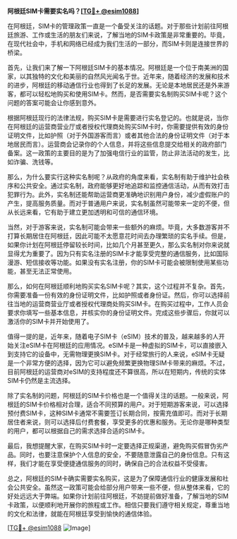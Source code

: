**阿根廷SIM卡需要实名吗？[[TG💪+ @esim1088](https://t.me/s/esim1088)]**

在阿根廷，SIM卡的管理政策一直是一个备受关注的话题。对于那些计划前往阿根廷旅游、工作或生活的朋友们来说，了解当地的SIM卡政策是非常重要的。毕竟，在现代社会中，手机和网络已经成为我们生活的一部分，而SIM卡则是连接世界的桥梁。

首先，让我们来了解一下阿根廷SIM卡的基本情况。阿根廷是一个位于南美洲的国家，以其独特的文化和美丽的自然风光闻名于世。近年来，随着经济的发展和技术的进步，阿根廷的移动通信行业也得到了长足的发展。无论是本地居民还是外来游客，都可以轻松地购买和使用SIM卡。然而，是否需要实名制购买SIM卡呢？这个问题的答案可能会让你感到意外。

根据阿根廷现行的法律法规，购买SIM卡是需要进行实名登记的。也就是说，当你在阿根廷的运营商营业厅或者授权代理商处购买SIM卡时，你需要提供有效的身份证明文件，比如护照（对于外国游客而言）或者其他合法的身份证明文件（对于本地居民而言）。运营商会记录你的个人信息，并将这些信息提交给相关的政府部门备案。这一政策的主要目的是为了加强电信行业的监管，防止非法活动的发生，比如诈骗、洗钱等。

那么，为什么要实行这种实名制呢？从政府的角度来看，实名制有助于维护社会秩序和公共安全。通过实名制，政府能够更好地追踪和监控通信活动，从而有效打击犯罪行为。此外，实名制还能帮助运营商更准确地识别用户身份，减少虚假账户的产生，提高服务质量。而对于普通用户来说，实名制虽然可能带来一定的不便，但从长远来看，它有助于建立更加透明和可信的通信环境。

当然，对于游客来说，实名制可能会带来一些额外的麻烦。毕竟，大多数游客并不打算长期居住在阿根廷，因此可能不太愿意花时间去办理繁琐的实名手续。但是，如果你计划在阿根廷停留较长时间，比如几个月甚至更久，那么实名制对你来说就显得尤为重要了。因为只有实名注册的SIM卡才能享受完整的通信服务，比如国际漫游、短信接收等功能。如果没有实名注册，你的SIM卡可能会被限制使用某些功能，甚至无法正常使用。

那么，如何在阿根廷顺利地购买实名SIM卡呢？其实，这个过程并不复杂。首先，你需要准备一份有效的身份证明文件，比如护照或者身份证。然后，你可以选择前往当地的运营商营业厅或者授权代理商处购买SIM卡。在购买过程中，工作人员会要求你填写一些基本信息，并核实你的身份证明文件。完成这些步骤后，你就可以激活你的SIM卡并开始使用了。

值得一提的是，近年来，随着电子SIM卡（eSIM）技术的普及，越来越多的人开始关注eSIM卡在阿根廷的应用情况。eSIM卡是一种虚拟的SIM卡，可以直接嵌入到支持它的设备中，无需物理更换SIM卡。对于经常旅行的人来说，eSIM卡无疑是一个非常方便的选择，因为它可以避免频繁更换物理SIM卡带来的麻烦。不过，目前阿根廷的运营商对eSIM的支持程度还不算很高，所以在短期内，传统的实体SIM卡仍然是主流选择。

除了实名制的问题，阿根廷的SIM卡价格也是一个值得关注的话题。一般来说，阿根廷的SIM卡价格相对合理，适合不同预算的用户。对于短期游客来说，可以选择预付费SIM卡，这种SIM卡通常不需要签订长期合同，按需充值即可。而对于长期居住者来说，则可以选择后付费套餐，享受更多的优惠和服务。无论你是哪种类型的用户，都可以根据自己的需求选择合适的SIM卡。

最后，我想提醒大家，在购买SIM卡时一定要选择正规渠道，避免购买假冒伪劣产品。同时，也要注意保护个人信息的安全，不要随意泄露自己的身份信息。只有这样，我们才能在享受便捷通信服务的同时，确保自己的合法权益不受侵害。

总之，阿根廷的SIM卡确实需要实名购买，这是为了保障通信行业的健康发展和社会公共安全。虽然这一政策可能会给部分用户带来一些不便，但从整体来看，它的好处远远大于弊端。如果你计划前往阿根廷，不妨提前做好准备，了解当地的SIM卡政策，以便顺利地开展你的旅程或工作。相信只要我们遵守相关规定，尊重当地的文化和法律，就能在阿根廷享受到愉快的通信体验。

[[TG💪+ @esim1088](https://t.me/s/esim1088) ![Image](https://i.postimg.cc/4NQfJmqS/Snipaste-2025-05-13-00-14-12.png)]